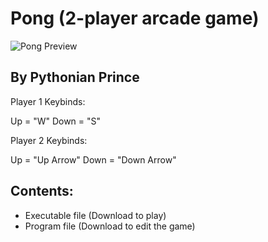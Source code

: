 # Pong (2-player arcade game) 
![Pong Preview](https://github.com/jvidal1997/Pong-Game/assets/115720194/ed2c4d7b-cbe8-4b29-94ec-2e0c395c77fa)
## By Pythonian Prince
Player 1 Keybinds:

Up = "W"
Down = "S"


Player 2 Keybinds:

Up = "Up Arrow"
Down = "Down Arrow"

## Contents:
- Executable file (Download to play)
- Program file (Download to edit the game)
